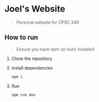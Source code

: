# Joel's Website 

> Personal website for CPSC 349

## How to run

> Ensure you have npm (or bun) installed

1. Clone the repository

2. Install dependencies
    ```bash
    npm i
    ```

3. Run 
    ```bash
    npm run dev
    ```
